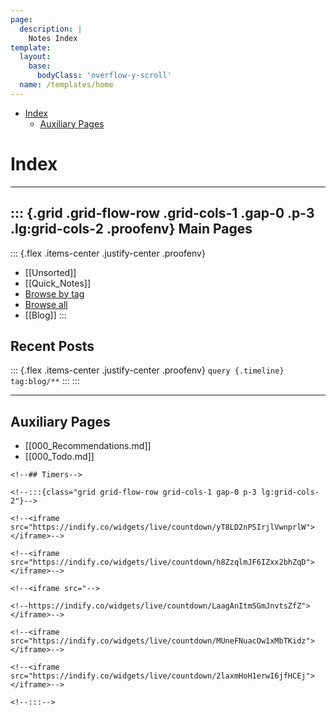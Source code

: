 ```yaml
---
page:
  description: |
    Notes Index
template:
  layout:
    base:
      bodyClass: 'overflow-y-scroll'
  name: /templates/home
---
```


-   [Index](#index)
    -   [Auxiliary Pages](#auxiliary-pages)














Index
=====

------------------------------------------------------------------------

::: {.grid .grid-flow-row .grid-cols-1 .gap-0 .p-3 .lg:grid-cols-2 .proofenv}
Main Pages
----------

::: {.flex .items-center .justify-center .proofenv}
-   \[\[Unsorted\]\]
-   \[\[Quick_Notes\]\]
-   [Browse by tag](-/tags)
-   [Browse all](-/all)
-   \[\[Blog\]\]
:::

Recent Posts
------------

::: {.flex .items-center .justify-center .proofenv}
`query {.timeline} tag:blog/**`
:::
:::

------------------------------------------------------------------------

Auxiliary Pages
---------------

-   \[\[000_Recommendations.md\]\]
-   \[\[000_Todo.md\]\]

```{=html}
<!--## Timers-->
```
```{=html}
<!--:::{class="grid grid-flow-row grid-cols-1 gap-0 p-3 lg:grid-cols-2"}-->
```
```{=html}
<!--<iframe src="https://indify.co/widgets/live/countdown/yT8LD2nPSIrjlVwnprlW"></iframe>-->
```
```{=html}
<!--<iframe src="https://indify.co/widgets/live/countdown/h8ZzqlmJF6IZxx2bhZqD"></iframe>-->
```
```{=html}
<!--<iframe src="-->
```
```{=html}
<!--https://indify.co/widgets/live/countdown/LaagAnItmSGmJnvtsZfZ"></iframe>-->
```
```{=html}
<!--<iframe src="https://indify.co/widgets/live/countdown/MUneFNuacOw1xMbTKidz"></iframe>-->
```
```{=html}
<!--<iframe src="https://indify.co/widgets/live/countdown/2laxmHoH1erwI6jfHCEj"></iframe>-->
```
```{=html}
<!--:::-->
```
